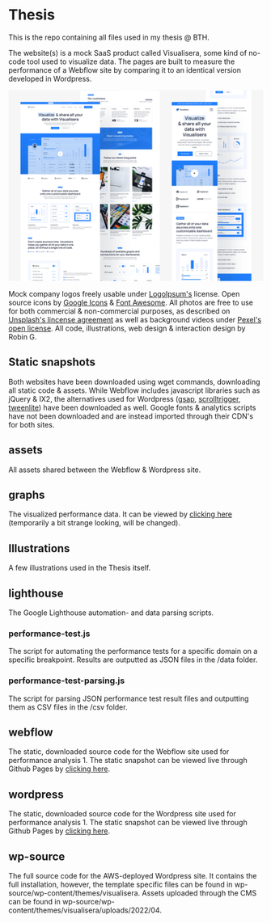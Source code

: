 # Thesis

This is the repo containing all files used in my thesis @ BTH.

The website(s) is a mock SaaS product called Visualisera, some kind of no-code tool used to visualize data. The pages are built to measure the performance of a Webflow site by comparing it to an identical version developed in Wordpress.

![repo__thumb](./thumb__repo.png)

Mock company logos freely usable under [LogoIpsum's](https://logoipsum.com/) license. Open source icons by [Google Icons](https://fonts.google.com/icons) & [Font Awesome](https://fontawesome.com/v4/license). All photos are free to use for both commercial & non-commercial purposes, as described on [Unsplash's lincense agreement](https://unsplash.com/license) as well as background videos under [Pexel's open license](https://www.pexels.com/sv-se/license). All code, illustrations, web design & interaction design by Robin G.

## Static snapshots

Both websites have been downloaded using wget commands, downloading all static code & assets. While Webflow includes javascript libraries such as jQuery & IX2, the alternatives used for Wordpress ([gsap](https://cdnjs.com/libraries/gsap), [scrolltrigger](https://cdnjs.com/libraries/ScrollTrigger), [tweenlite](https://www.cdnpkg.com/gsap/file/TweenLite.min.js/)) have been downloaded as well. Google fonts & analytics scripts have not been downloaded and are instead imported through their CDN's for both sites.

## assets

All assets shared between the Webflow & Wordpress site.

## graphs

The visualized performance data. It can be viewed by [clicking here](https://robingranqvist.github.io/thesis/graphs/graphs/) (temporarily a bit strange looking, will be changed).

## Illustrations

A few illustrations used in the Thesis itself.

## lighthouse

The Google Lighthouse automation- and data parsing scripts.

### performance-test.js

The script for automating the performance tests for a specific domain on a specific breakpoint. Results are outputted as JSON files in the /data folder.

### performance-test-parsing.js

The script for parsing JSON performance test result files and outputting them as CSV files in the /csv folder.

## webflow

The static, downloaded source code for the Webflow site used for performance analysis 1. The static snapshot can be viewed live through Github Pages by [clicking here](https://robingranqvist.github.io/thesis/webflow/source).

## wordpress

The static, downloaded source code for the Wordpress site used for performance analysis 1. The static snapshot can be viewed live through Github Pages by [clicking here](https://robingranqvist.github.io/thesis/wordpress/source).

## wp-source

The full source code for the AWS-deployed Wordpress site. It contains the full installation, however, the template specific files can be found in wp-source/wp-content/themes/visualisera. Assets uploaded through the CMS can be found in wp-source/wp-content/themes/visualisera/uploads/2022/04.
